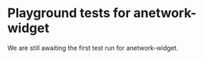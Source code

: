 # Playground tests for anetwork-widget
We are still awaiting the first test run for anetwork-widget.
